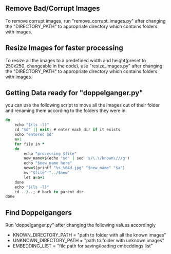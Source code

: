 ## Remove Bad/Corrupt Images
To remove corrupt images, run "remove_corrupt_images.py" after changing the "DIRECTORY_PATH" to appropriate directory which contains folders with images.

## Resize Images for faster processing
To resize all the images to a predefined width and height(preset to 250x250, changeable in the code), use "resize_images.py" after changing the "DIRECTORY_PATH" to appropriate directory which contains folders with images. 

## Getting Data ready for "doppelganger.py"
you can use the following script to move all the images out of their folder and renaming them according to the folders they were in.

``` for d in ./*/* ;
do
	echo "$(ls -l)"
	cd "$d" || exit; # enter each dir if it exists
	echo "entered $d"
	a=1
	for file in *
	do	
		echo "processing $file"
		new_name=$(echo "$d" | sed 's/\.\/known\///g')
		echo "$new_name here"
		new=$(printf "%s_%04d.jpg" "$new_name" "$a")
		mv "$file" "../$new"
		let a=a+1
	done
	echo "$(ls -l)"
	cd ../..; # back to parent dir
done
```

## Find Doppelgangers
Run 'doppelganger.py" after changing the following values accordingly

- KNOWN_DIRECTORY_PATH = "path to folder with all the known images"
- UNKNOWN_DIRECTORY_PATH = "path to folder with unknown images"
- EMBEDDING_LIST = "file path for saving/loading embeddings list"
